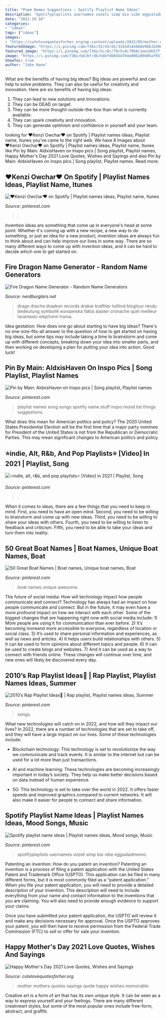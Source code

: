 ```yaml
---
title: "Poem Names Suggestions : Spotify Playlist Name Ideas"
description: "Spotifyplaylists usernames vozeli simp bio vibe eggsaladmemo"
date: "2022-10-18"
categories:
- "ideas"
tags: ["ideas"]
images:
- "https://cutelovequotesforher.org/wp-content/uploads/2015/05/mother-day-quote-2015.jpg"
featuredImage: "https://i.pinimg.com/736x/33/43/d1/3343d14ebb6e9bb32d982d5f827d21bd.jpg"
featured_image: "https://i.pinimg.com/736x/5c/8c/79/5c8c7968c1ee14b57ff14354eb875ee1.jpg"
image: "https://i.pinimg.com/736x/b4/bf/db/b4bfdb85bd704e006289d05af657fe0a.jpg"
ShowToc: true
author: "Jake Hane"
---
```



What are the benefits of having big ideas?
Big ideas are powerful and can help to solve problems. They can also be useful for creativity and innovation. Here are six benefits of having big ideas: 
1. They can lead to new solutions and innovations.
2. They can be DEAD on target.
3. They can be more thought-outside-the-box than what is currently available.
4. They can spark creativity and innovation. 
5. They can generate optimism and confidence in yourself and your team.

	

		
looking for ♥Kenzi Owchar♥ on Spotify | Playlist names ideas, Playlist name, Itunes you've came to the right web. We have 8 Images about ♥Kenzi Owchar♥ on Spotify | Playlist names ideas, Playlist name, Itunes like Pin by Main: AldxisHaven on Inspo pics | Song playlist, Playlist names, Happy Mother&#039;s Day 2021 Love Quotes, Wishes and Sayings and also Pin by Main: AldxisHaven on Inspo pics | Song playlist, Playlist names. Read more:
		
    
## ♥Kenzi Owchar♥ On Spotify | Playlist Names Ideas, Playlist Name, Itunes

<img loading=lazy src="https://i.pinimg.com/736x/95/9c/27/959c2734ea659b6c2107ba59e3c01379.jpg" onerror="this.onerror=null;this.src='https://tse2.mm.bing.net/th?id=OIP.bO0LP-UUajkqRWh1RuI1LAHaMk&amp;pid=15.1';" alt="♥Kenzi Owchar♥ on Spotify | Playlist names ideas, Playlist name, Itunes">

_Source: pinterest.com_

>. 

	

Invention ideas are something that come up in everyone's head at some point. Whether it's coming up with a new recipe, a new way to do something, or just an idea for a new product, invention ideas are always fun to think about and can help improve our lives in some way. There are so many different ways to come up with invention ideas, and it can be hard to decide which one to get started on.

    
## Fire Dragon Name Generator - Random Name Generators

<img loading=lazy src="https://img.nerdburglars.net/wp-content/uploads/2020/05/dragon-4758109_1920.jpg" onerror="this.onerror=null;this.src='https://tse3.mm.bing.net/th?id=OIP.xPohR4YvZ-q9pSozYOScNQHaDM&amp;pid=15.1';" alt="Fire Dragon Name Generator - Random Name Generators">

_Source: nerdburglars.net_

>drago drache draakon records drakar krafttier tulilind blogtour rendu bedeutung symbolik europeiska fakta alaster cronache quel meilleur tarantasio elephorm trama. 

	

Idea gestation: How does one go about starting to have big ideas?
There's no one-size-fits-all answer to the question of how to get started on having big ideas, but some tips may include taking a time to brainstorm and come up with different concepts, breaking down your idea into smaller parts, and then working on developing a plan for putting your idea into action. Good luck!

    
## Pin By Main: AldxisHaven On Inspo Pics | Song Playlist, Playlist Names

<img loading=lazy src="https://i.pinimg.com/736x/33/43/d1/3343d14ebb6e9bb32d982d5f827d21bd.jpg" onerror="this.onerror=null;this.src='https://tse4.mm.bing.net/th?id=OIP.-zehaPIg09Bv1dw9Q_xmbQHaK7&amp;pid=15.1';" alt="Pin by Main: AldxisHaven on Inspo pics | Song playlist, Playlist names">

_Source: pinterest.com_

>playlist names song songs spotify name stuff inspo mood list things suggestions. 

	

What does this mean for American politics and policy?
The 2020 United States Presidential Election will be the first time that a major party nominee for President of the United States is not from the Republican or Democratic Parties. This may mean significant changes to American politics and policy.

    
## ⭐indie, Alt, R&amp;b, And Pop Playlists⭐ [Video] In 2021 | Playlist, Song

<img loading=lazy src="https://i.pinimg.com/736x/b4/bf/db/b4bfdb85bd704e006289d05af657fe0a.jpg" onerror="this.onerror=null;this.src='https://tse4.mm.bing.net/th?id=OIP.LmIt0q7ow2Iue-8kKU87vwAAAA&amp;pid=15.1';" alt="⭐indie, alt, r&amp;b, and pop playlists⭐ [Video] in 2021 | Playlist, Song">

_Source: pinterest.com_

>. 

	

When it comes to ideas, there are a few things that you need to keep in mind. First, you need to have an open mind. Second, you need to be willing to brainstorm and come up with new ideas. Third, you need to be willing to share your ideas with others. Fourth, you need to be willing to listen to feedback and criticism. Fifth, you need to be able to take your ideas and turn them into reality.

    
## 50 Great Boat Names | Boat Names, Unique Boat Names, Boat

<img loading=lazy src="https://i.pinimg.com/736x/5c/8c/79/5c8c7968c1ee14b57ff14354eb875ee1.jpg" onerror="this.onerror=null;this.src='https://tse2.mm.bing.net/th?id=OIP.aSy0KIXkHKh-V2lWShevoQHaFj&amp;pid=15.1';" alt="50 Great Boat Names | Boat names, Unique boat names, Boat">

_Source: pinterest.com_

>boat names unique awesome. 

	

The future of social media: How will technology impact how people communicate and connect?
Technology has always had an impact on how people communicate and connect. But in the future, it may even have a more profound impact on how we interact with each other. Some of the biggest changes that are happening right now with social media include: 1) More people are using it for communication than ever before. 2) It’s becoming moreand more accessible to everyone, regardless of location or social class. 3) It’s used to share personal information and experiences, as well as news and articles. 4) It helps users build relationships with others. 5) It can be used to form opinions about different topics and people. 6) It can be used to create blogs and websites. 7) And it can be used as a way to connect with friends online. These changes will continue over time, and new ones will likely be discovered every day.

    
## 2010’s Rap Playlist Ideas🦋 | Rap Playlist, Playlist Names Ideas, Summer

<img loading=lazy src="https://i.pinimg.com/736x/b6/23/0b/b6230bfdb9b50a8d6783454ca70d5dba.jpg" onerror="this.onerror=null;this.src='https://tse1.mm.bing.net/th?id=OIP.fc2dOEYPtY5KmAUuPAv2fwHaNK&amp;pid=15.1';" alt="2010’s Rap Playlist Ideas🦋 | Rap playlist, Playlist names ideas, Summer">

_Source: pinterest.com_

>songs. 

	

What new technologies will catch on in 2022, and how will they impact our lives?
In 2022, there are a number of technologies that are set to take off, and they will have a large impact on our lives. Some of these technologies include: 
- Blockchain technology: This technology is set to revolutionize the way we communicate and track events. It is similar to the internet but can be used for a lot more than just transactions. 

- AI and machine learning: These technologies are becoming increasingly important in today’s society. They help us make better decisions based on data instead of human experience. 

- 5G: This technology is set to take over the world in 2022. It offers faster speeds and improved graphics compared to current networks. It will also make it easier for people to connect and share information.

    
## Spotify Playlist Name Ideas | Playlist Names Ideas, Mood Songs, Music

<img loading=lazy src="https://i.pinimg.com/736x/26/de/34/26de34a13fddbcb1f8f0976abe2d982f.jpg" onerror="this.onerror=null;this.src='https://tse3.mm.bing.net/th?id=OIP.HZccNHWmuq1_z1XF4BLTzAHaNL&amp;pid=15.1';" alt="Spotify playlist name ideas | Playlist names ideas, Mood songs, Music">

_Source: pinterest.com_

>spotifyplaylists usernames vozeli simp bio vibe eggsaladmemo. 

	

Patenting an invention: How do you patent an invention?
Patenting an invention is a process of filing a patent application with the United States Patent and Trademark Office (USPTO). This application can be filed in many different forms, but it is most commonly filed as a “patent application.”
When you file your patent application, you will need to provide a detailed description of your invention. This description will need to include everything from your name and contact information to the inventions that you are claiming. You will also need to provide enough evidence to support your claims.

Once you have submitted your patent application, the USPTO will review it and make any decisions necessary for approval. Once the USPTO approves your patent, you will then have to receive permission from the Federal Trade Commission (FTC) to sell or offer for sale your invention.

    
## Happy Mother&#039;s Day 2021 Love Quotes, Wishes And Sayings

<img loading=lazy src="https://cutelovequotesforher.org/wp-content/uploads/2015/05/mother-day-quote-2015.jpg" onerror="this.onerror=null;this.src='https://tse3.mm.bing.net/th?id=OIP.FWRzQE-mDvkASg4zmp18JAHaLF&amp;pid=15.1';" alt="Happy Mother&#039;s Day 2021 Love Quotes, Wishes and Sayings">

_Source: cutelovequotesforher.org_

>mother mothers quotes sayings quote happy wishes memorable. 

	

Creative art is a form of art that has its own unique style. It can be seen as a way to express yourself and your feelings. There are many different creativeart styles, but some of the most popular ones include free-form, abstract, and graffiti.


